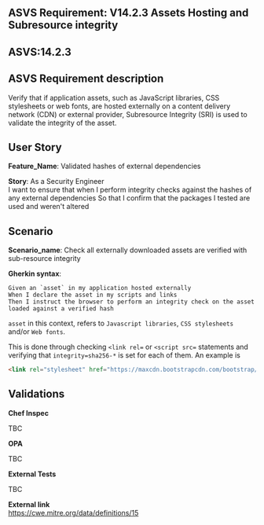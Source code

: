 ## ASVS Requirement: V14.2.3 Assets Hosting and Subresource integrity
## ASVS:14.2.3

## ASVS Requirement description
Verify that if application assets, such as JavaScript libraries, CSS stylesheets or web fonts, are hosted externally on a content delivery network (CDN) or external provider, Subresource Integrity (SRI) is used to validate the integrity of the asset.

## User Story
**Feature_Name**: Validated hashes of external dependencies

**Story**:
As a Security Engineer\
I want to ensure that when I perform integrity checks against the hashes of any external dependencies
So that I confirm that the packages I tested are used and weren't altered

## Scenario
**Scenario_name**: Check all externally downloaded assets are verified with sub-resource integrity

**Gherkin syntax**:
```gherkin
Given an `asset` in my application hosted externally
When I declare the asset in my scripts and links
Then I instruct the browser to perform an integrity check on the asset loaded against a verified hash
```

`asset` in this context, refers to `Javascript libraries`, `CSS stylesheets` and/or `Web fonts`.

This is done through checking `<link rel=` or `<script src=` statements and verifying that `integrity=sha256-*` is set for each of them. An example is

```html
<link rel="stylesheet" href="https://maxcdn.bootstrapcdn.com/bootstrap/3.3.4/css/bootstrap.min.css" integrity="sha256-8EtRe6XWoFEEhWiaPkLawAD1FkD9cbmGgEy6F46uQqU= sha512-/5KWJw2mvMO2ZM5fndVxUQmpVPqaxZyYRTMrXtrprsyQ2zM0o0NMjU02I8ZJXeBP trmrPO4IAyCCRsydG0BJoQ==" crossorigin="anonymous">
```

## Validations

**Chef Inspec**

TBC

**OPA**

TBC

**External Tests**

TBC

**External link**\
https://cwe.mitre.org/data/definitions/15